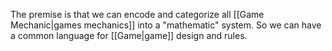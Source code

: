 The premise is that we can encode and categorize all [[Game Mechanic|games mechanics]] into a "mathematic" system. So we can have a common language for [[Game|game]] design and rules.